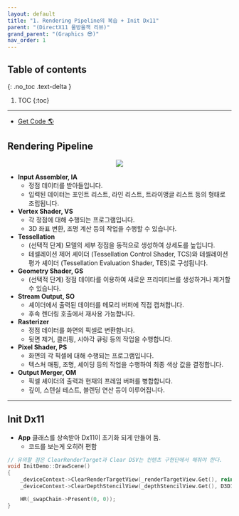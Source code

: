 ```yaml
---
layout: default
title: "1. Rendering Pipeline의 복습 + Init Dx11"
parent: "(DirectX11 물방울책 리뷰)"
grand_parent: "(Graphics 😎)"
nav_order: 1
---
```


## Table of contents
{: .no_toc .text-delta }

1. TOC
{:toc}

---

* [Get Code 🌎](https://github.com/Arthur880708/DirectX11-3d-tutorials/tree/10)

## Rendering Pipeline

<p align="center">
  <img src="https://taehyungs-programming-blog.github.io/blog/assets/images/graphics/bb/bb-1-1.png"/>
</p>

* **Input Assembler, IA**
    * 정점 데이터를 받아들입니다.
    * 입력된 데이터는 포인트 리스트, 라인 리스트, 트라이앵글 리스트 등의 형태로 조립됩니다.
* **Vertex Shader, VS**
    * 각 정점에 대해 수행되는 프로그램입니다.
    * 3D 좌표 변환, 조명 계산 등의 작업을 수행할 수 있습니다.
* **Tessellation**
    * (선택적 단계) 모델의 세부 정점을 동적으로 생성하여 상세도를 높입니다.
    * 테셀레이션 제어 셰이더 (Tessellation Control Shader, TCS)와 테셀레이션 평가 셰이더 (Tessellation Evaluation Shader, TES)로 구성됩니다.
* **Geometry Shader, GS**
    * (선택적 단계) 정점 데이타를 이용하여 새로운 프리미티브를 생성하거나 제거할 수 있습니다.
* **Stream Output, SO**
    * 셰이더에서 출력된 데이터를 메모리 버퍼에 직접 캡쳐합니다.
    * 후속 렌더링 호출에서 재사용 가능합니다.
* **Rasterizer**
    * 정점 데이터를 화면의 픽셀로 변환합니다.
    * 뒷면 제거, 클리핑, 시야각 큐링 등의 작업을 수행합니다.
* **Pixel Shader, PS**
    * 화면의 각 픽셀에 대해 수행되는 프로그램입니다.
    * 텍스처 매핑, 조명, 셰이딩 등의 작업을 수행하여 최종 색상 값을 결정합니다.
* **Output Merger, OM**
    * 픽셀 셰이더의 출력과 현재의 프레임 버퍼를 병합합니다.
    * 깊이, 스텐실 테스트, 블렌딩 연산 등이 이루어집니다.

---

## Init Dx11

* **App** 클래스를 상속받아 Dx11이 초기화 되게 만들어 둠.
	* 코드를 보는게 오히려 편함

```cpp
// 유의할 점은 ClearRenderTarget과 Clear DSV는 컨텐츠 구현단에서 해줘야 한다.
void InitDemo::DrawScene()
{
	_deviceContext->ClearRenderTargetView(_renderTargetView.Get(), reinterpret_cast<const float*>(&Colors::Blue));
	_deviceContext->ClearDepthStencilView(_depthStencilView.Get(), D3D11_CLEAR_DEPTH | D3D11_CLEAR_STENCIL, 1.0f, 0);

	HR(_swapChain->Present(0, 0));
}

```